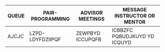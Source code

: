 | QUEUE | PAIR-PROGRAMMING | ADVISOR MEETINGS | MESSAGE INSTRUCTOR OR MENTOR |
| ----- | ---------------- | ---------------- | ---------------------------- |
| AJCJC | LZPD-LDYFDZIIPQF | ZEWPBYD ICCUPQFB | ICBBZFC PQBUDJKUYD YD ICQUYD |

